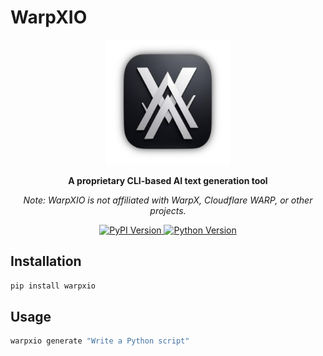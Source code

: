# WarpXIO

<p align="center">
  <img src="images/warpxio.png" alt="WarpXIO Logo" width="200"/>
</p>

<p align="center">
  <strong>A proprietary CLI-based AI text generation tool</strong>
</p>

<p align="center">
  <em>Note: WarpXIO is not affiliated with WarpX, Cloudflare WARP, or other projects.</em>
</p>

<p align="center">
  <a href="https://pypi.org/project/warpxio/">
    <img src="https://badge.fury.io/py/warpxio.svg" alt="PyPI Version"/>
  </a>
  <a href="https://pypi.org/project/warpxio/">
    <img src="https://img.shields.io/badge/python-3.8+-blue.svg" alt="Python Version"/>
  </a>
</p>

## Installation

```bash
pip install warpxio
```

## Usage

```bash
warpxio generate "Write a Python script"
```
